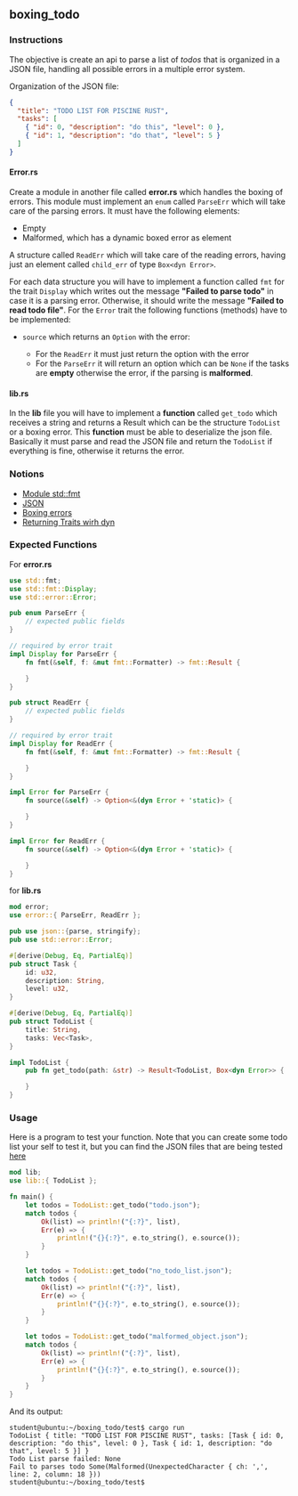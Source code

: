 ## boxing_todo

### Instructions

The objective is create an api to parse a list of _todos_ that is organized in a JSON file,
handling all possible errors in a multiple error system.

Organization of the JSON file:

```json
{
  "title": "TODO LIST FOR PISCINE RUST",
  "tasks": [
    { "id": 0, "description": "do this", "level": 0 },
    { "id": 1, "description": "do that", "level": 5 }
  ]
}
```

#### Error.rs

Create a module in another file called **error.rs** which handles the boxing of errors.
This module must implement an `enum` called `ParseErr` which will take care of the
parsing errors. It must have the following elements:

- Empty
- Malformed, which has a dynamic boxed error as element

A structure called `ReadErr` which will take care of the reading errors, having just an element called `child_err` of type `Box<dyn Error>`.

For each data structure you will have to implement a function called `fmt` for the trait `Display` which writes
out the message **"Failed to parse todo"** in case it is a parsing error. Otherwise, it should write the message
**"Failed to read todo file"**.
For the `Error` trait the following functions (methods) have to be implemented:

- `source` which returns an `Option` with the error:

  - For the `ReadErr` it must just return the option with the error
  - For the `ParseErr` it will return an option which can be `None` if the tasks are **empty** otherwise the error, if
    the parsing is **malformed**.

#### lib.rs

In the **lib** file you will have to implement a **function** called `get_todo` which receives a string and returns a Result
which can be the structure `TodoList` or a boxing error. This **function** must be able to deserialize the json file.
Basically it must parse and read the JSON file and return the `TodoList` if everything is fine, otherwise it returns the error.

### Notions

- [Module std::fmt](https://doc.rust-lang.org/std/fmt/)
- [JSON](https://docs.rs/json/0.12.4/json/)
- [Boxing errors](https://doc.rust-lang.org/stable/rust-by-example/error/multiple_error_types/boxing_errors.html)
- [Returning Traits wirh dyn](https://doc.rust-lang.org/stable/rust-by-example/trait/dyn.html)

### Expected Functions

For **error.rs**

```rust
use std::fmt;
use std::fmt::Display;
use std::error::Error;

pub enum ParseErr {
    // expected public fields
}

// required by error trait
impl Display for ParseErr {
    fn fmt(&self, f: &mut fmt::Formatter) -> fmt::Result {

    }
}

pub struct ReadErr {
    // expected public fields
}

// required by error trait
impl Display for ReadErr {
    fn fmt(&self, f: &mut fmt::Formatter) -> fmt::Result {

    }
}

impl Error for ParseErr {
    fn source(&self) -> Option<&(dyn Error + 'static)> {

    }
}

impl Error for ReadErr {
    fn source(&self) -> Option<&(dyn Error + 'static)> {

    }
}
```

for **lib.rs**

```rust
mod error;
use error::{ ParseErr, ReadErr };

pub use json::{parse, stringify};
pub use std::error::Error;

#[derive(Debug, Eq, PartialEq)]
pub struct Task {
    id: u32,
    description: String,
    level: u32,
}

#[derive(Debug, Eq, PartialEq)]
pub struct TodoList {
    title: String,
    tasks: Vec<Task>,
}

impl TodoList {
    pub fn get_todo(path: &str) -> Result<TodoList, Box<dyn Error>> {

    }
}
```

### Usage

Here is a program to test your function.
Note that you can create some todo list your self to test it, but you can find the JSON files that
are being tested [here](https://github.com/01-edu/public/blob/master/subjects/boxing_todo)

```rust
mod lib;
use lib::{ TodoList };

fn main() {
    let todos = TodoList::get_todo("todo.json");
    match todos {
        Ok(list) => println!("{:?}", list),
        Err(e) => {
            println!("{}{:?}", e.to_string(), e.source());
        }
    }

    let todos = TodoList::get_todo("no_todo_list.json");
    match todos {
        Ok(list) => println!("{:?}", list),
        Err(e) => {
            println!("{}{:?}", e.to_string(), e.source());
        }
    }

    let todos = TodoList::get_todo("malformed_object.json");
    match todos {
        Ok(list) => println!("{:?}", list),
        Err(e) => {
            println!("{}{:?}", e.to_string(), e.source());
        }
    }
}
```

And its output:

```console
student@ubuntu:~/boxing_todo/test$ cargo run
TodoList { title: "TODO LIST FOR PISCINE RUST", tasks: [Task { id: 0, description: "do this", level: 0 }, Task { id: 1, description: "do that", level: 5 }] }
Todo List parse failed: None
Fail to parses todo Some(Malformed(UnexpectedCharacter { ch: ',', line: 2, column: 18 }))
student@ubuntu:~/boxing_todo/test$
```
